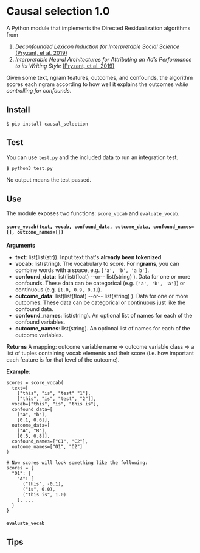# Causal selection 1.0

A Python module that implements the Directed Residualization algorithms from 
1. _Deconfounded Lexicon Induction for Interpretable Social Science_ [(Pryzant, et al. 2019)](https://nlp.stanford.edu/pubs/pryzant2018lexicon.pdf)
2. _Interpretable Neural Architectures for Attributing an Ad’s Performance to its Writing Style_ [(Pryzant, et al. 2019)](https://nlp.stanford.edu/pubs/pryzant2018emnlp.pdf)

Given some text, ngram features, outcomes, and confounds, the algorithm scores each ngram according to how well it explains the outcomes _while controlling for confounds_. 


## Install

```
$ pip install causal_selection
```

## Test

You can use `test.py` and the included data to run an integration test.

```
$ python3 test.py
```
No output means the test passed.

## Use
The module exposes two functions: `score_vocab` and `evaluate_vocab`.

#### `score_vocab(text, vocab, confound_data, outcome_data, confound_names=[], outcome_names=[])`

**Arguments**
* **text**: list(list(str)). Input text that's **already been tokenized**
* **vocab**: list(string). The vocabulary to score. For **ngrams**, you can combine words with a space, e.g. `['a', 'b', 'a b']`.
* **confound_data**: list(list(float) --or-- list(string) ). Data for one or more confounds. These data can be categorical 
            (e.g. `['a', 'b', 'a']`) or continuous (e.g. `[1.0, 0.9, 0.1]`).
* **outcome_data**: list(list(float) --or-- list(string) ). Data for one or more outcomes. These data can be categorical 
            or continuous just like the confound data.
* **confound_names**: list(string). An optional list of names for each of the confound variables.
* **outcome_names**: list(string). An optional list of names for each of the outcome variables.

**Returns**
A mapping: outcome variable name => outcome variable class => a list of tuples containing vocab elements and their score (i.e. how important each feature is for that level of the outcome).

**Example**:
```
scores = score_vocab(
  text=[
    ["this", "is", "test" "1"],
    ["this", "is", "test", "2"]],
  vocab=["this", "is", "this is"],
  confound_data=[
    ["a", "b"],
    [0.1, 0.6]],
  outcome_data=[
    ["A", "B"],
    [0.5, 0.8]],
  confound_names=["C1", "C2"],
  outcome_names=["O1", "O2"]
)

# Now scores will look something like the following:
scores = {
  "O1": {
    "A": [
      ("this", -0.1),
      ("is", 0.0),
      ("this is", 1.0)
    ], ...
  }
}
```


#### `evaluate_vocab`


## Tips
